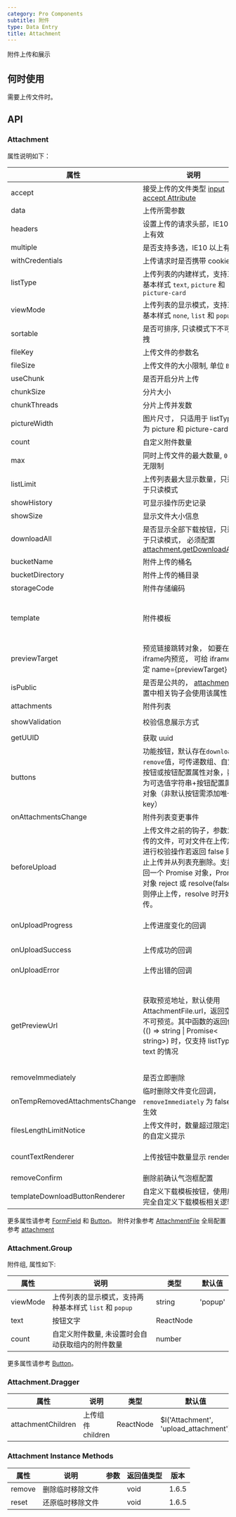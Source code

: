 ```yaml
---
category: Pro Components
subtitle: 附件
type: Data Entry
title: Attachment
---
```


附件上传和展示

## 何时使用

需要上传文件时。

## API

### Attachment
 
属性说明如下：

| 属性 | 说明 | 类型 | 默认值 |
| --- | --- | --- | --- |
| accept | 接受上传的文件类型 [input accept Attribute](https://developer.mozilla.org/en-US/docs/Web/HTML/Element/input#attr-accept) | string[] |  |
| data | 上传所需参数 | object |  |
| headers | 设置上传的请求头部，IE10 以上有效 | object |  |
| multiple | 是否支持多选，IE10 以上有效 | boolean | true |
| withCredentials | 上传请求时是否携带 cookie | boolean | false |
| listType | 上传列表的内建样式，支持三种基本样式 `text`, `picture` 和 `picture-card` | string | 'text' |
| viewMode | 上传列表的显示模式，支持三种基本样式 `none`, `list` 和 `popup` | string | 'list' |
| sortable | 是否可排序, 只读模式下不可拖拽 | boolean | true |
| fileKey | 上传文件的参数名 | string | [attachment.defaultFileKey](/component/configure/#Attachment) |
| fileSize | 上传文件的大小限制, 单位 `B` | number | [attachment.defaultFileSize](/component/configure/#Attachment) |
| useChunk | 是否开启分片上传 | boolean |  |
| chunkSize | 分片大小 | number | [attachment.defaultChunkSize](/component/configure/#Attachment) |
| chunkThreads | 分片上传并发数 | number | [attachment.defaultChunkThreads](/component/configure/#Attachment) |
| pictureWidth | 图片尺寸， 只适用于 listType 为 picture 和 picture-card | number |  |
| count | 自定义附件数量 | number |  |
| max | 同时上传文件的最大数量, `0` 表示无限制 | number |  |
| listLimit | 上传列表最大显示数量，只适用于只读模式 | number |  |
| showHistory | 可显示操作历史记录 | boolean |  |
| showSize | 显示文件大小信息 | boolean | true |
| downloadAll | 是否显示全部下载按钮，只适用于只读模式， 必须配置[attachment.getDownloadAllUrl](/component/configure/#Attachment) | boolean \| ButtonProps | true |
| bucketName | 附件上传的桶名 | string |  |
| bucketDirectory | 附件上传的桶目录 | string |  |
| storageCode | 附件存储编码 | string |  |
| template | 附件模板 | { bucketName?: string, bucketDirectory?: string, storageCode?:string, attachmentUUID: string, isPublic?: boolean } |  |
| previewTarget | 预览链接跳转对象， 如要在iframe内预览， 可给 iframe 指定 name={previewTarget} | string | 'attachment-preview'  |
| isPublic | 是否是公共的， [attachment](/component/configure/#Attachment)配置中相关钩子会使用该属性 | boolean |  |
| attachments | 附件列表 | (AttachmentFile \| FileLike)[] |  |
| showValidation | 校验信息展示方式 | `newLine` \| `tooltip` | `viewMode` == `popup` ? `tooltip` : `newLine` |
| getUUID | 获取 uuid | () => Promise<string> \| string | [attachment.getAttachmentUUID](/component/configure/#Attachment) |
| buttons | 功能按钮，默认存在`download` 和 `remove`值，可传递数组、自定义按钮或按钮配置属性对象，数组为可选值字符串+按钮配置属性对象（非默认按钮需添加唯一 key） | string[] \| \[string, object\] \| ReactNode[] \| object | [['download', 'remove']] |
| onAttachmentsChange | 附件列表变更事件 | (AttachmentFile[]) => void |  |
| beforeUpload | 上传文件之前的钩子，参数为上传的文件，可对文件在上传之前进行校验操作若返回 false 则停止上传并从列表充删除。支持返回一个 Promise 对象，Promise 对象 reject 或 resolve(false) 时则停止上传，resolve 时开始上传。 | (attachment: AttachmentFile, list: AttachmentFile[]) => (boolean \| Promise) | - |
| onUploadProgress | 上传进度变化的回调 | (percent: number, attachment: AttachmentFile) => void | 无 |
| onUploadSuccess | 上传成功的回调 | (response: any, attachment: AttachmentFile) => void | 无 |
| onUploadError | 上传出错的回调 | (error: Error, attachment: AttachmentFile) => void | 无 |
| getPreviewUrl | 获取预览地址，默认使用 AttachmentFile.url，返回空则不可预览。其中函数的返回值为 (() => string \| Promise< string>) 时，仅支持 listType 为 text 的情况 | ({ attachment: AttachmentFile, bucketName?: string, bucketDirectory?: string, storageCode?:string, attachmentUUID: string, isPublic?: boolean }) => (string \| (() => string \| Promise< string>) \| undefined) |  |
| removeImmediately | 是否立即删除 | boolean | true |
| onTempRemovedAttachmentsChange | 临时删除文件变化回调，`removeImmediately` 为 false 时生效 | (tempRemovedAttachments?: AttachmentFile[]) => void |  |
| filesLengthLimitNotice | 上传文件时，数量超过限定数量的自定义提示 | (defaultInfo: string) => void | (defaultInfo) => Modal.error(defaultInfo) |
| countTextRenderer | 上传按钮中数量显示 renderer | (count?: number, max?: number, defaultCountText?: ReactNode) => ReactNode |  |
| removeConfirm | 删除前确认气泡框配置 | boolean \| PopconfirmProps | |
| templateDownloadButtonRenderer | 自定义下载模板按钮，使用后需完全自定义下载模板相关逻辑 | () => ReactNode | |

更多属性请参考 [FormField](/components-pro/field/#FormField) 和 [Button](/components-pro/button/#Button)。
附件对象参考 [AttachmentFile](/components-pro/data-set/#AttachmentFile)
全局配置参考 [attachment](/component/configure/#Attachment)

### Attachment.Group

附件组, 属性如下:

| 属性 | 说明 | 类型 | 默认值 |
| --- | --- | --- | --- |
| viewMode | 上传列表的显示模式，支持两种基本样式  `list` 和 `popup` | string | 'popup' |
| text | 按钮文字 | ReactNode |  |
| count | 自定义附件数量, 未设置时会自动获取组内的附件数量 | number |  |

更多属性请参考 [Button](/components-pro/button/#Button)。

### Attachment.Dragger
| 属性 | 说明 | 类型 | 默认值 |
| --- | --- | --- | --- |
| attachmentChildren | 上传组件 children | ReactNode | $l('Attachment', 'upload_attachment') |

### Attachment Instance Methods
| 属性 | 说明 | 参数 | 返回值类型 | 版本 |
| --- | --- | --- | --- | --- |
| remove | 删除临时移除文件 |  | void | 1.6.5 |
| reset | 还原临时移除文件 |  | void | 1.6.5 |